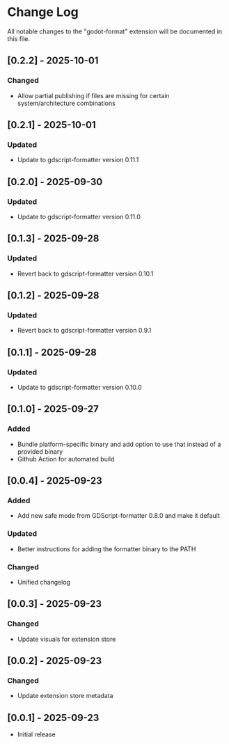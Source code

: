 # Change Log

All notable changes to the "godot-format" extension will be documented in this file.

## [0.2.2] - 2025-10-01

### Changed

- Allow partial publishing if files are missing for certain system/architecture combinations

## [0.2.1] - 2025-10-01

### Updated

- Update to gdscript-formatter version 0.11.1

## [0.2.0] - 2025-09-30

### Updated

- Update to gdscript-formatter version 0.11.0

## [0.1.3] - 2025-09-28

### Updated

- Revert back to gdscript-formatter version 0.10.1

## [0.1.2] - 2025-09-28

### Updated

- Revert back to gdscript-formatter version 0.9.1

## [0.1.1] - 2025-09-28

### Updated

- Update to gdscript-formatter version 0.10.0

## [0.1.0] - 2025-09-27

### Added

- Bundle platform-specific binary and add option to use that instead of a provided binary
- Github Action for automated build

## [0.0.4] - 2025-09-23

### Added

- Add new safe mode from GDScript-formatter 0.8.0 and make it default

### Updated

- Better instructions for adding the formatter binary to the PATH

### Changed

- Unified changelog

## [0.0.3] - 2025-09-23

### Changed

- Update visuals for extension store

## [0.0.2] - 2025-09-23

### Changed

- Update extension store metadata

## [0.0.1] - 2025-09-23

- Initial release
